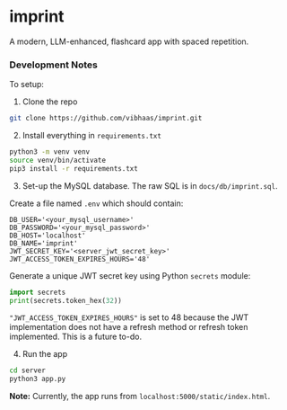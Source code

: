 # imprint

A modern, LLM-enhanced, flashcard app with spaced repetition.

### Development Notes

To setup:

1. Clone the repo

```bash
git clone https://github.com/vibhaas/imprint.git
```

2. Install everything in `requirements.txt`

```bash
python3 -m venv venv
source venv/bin/activate
pip3 install -r requirements.txt
```

3. Set-up the MySQL database. The raw SQL is in `docs/db/imprint.sql`.

Create a file named `.env` which should contain:

```
DB_USER='<your_mysql_username>'
DB_PASSWORD='<your_mysql_password>'
DB_HOST='localhost'
DB_NAME='imprint'
JWT_SECRET_KEY='<server_jwt_secret_key>'
JWT_ACCESS_TOKEN_EXPIRES_HOURS='48'
```

Generate a unique JWT secret key using Python `secrets` module:

```python
import secrets
print(secrets.token_hex(32))
```

`"JWT_ACCESS_TOKEN_EXPIRES_HOURS"` is set to 48 because the JWT implementation does not have a refresh method or refresh token implemented. This is a future to-do.

4. Run the app

```bash
cd server
python3 app.py
```

**Note:** Currently, the app runs from `localhost:5000/static/index.html`.